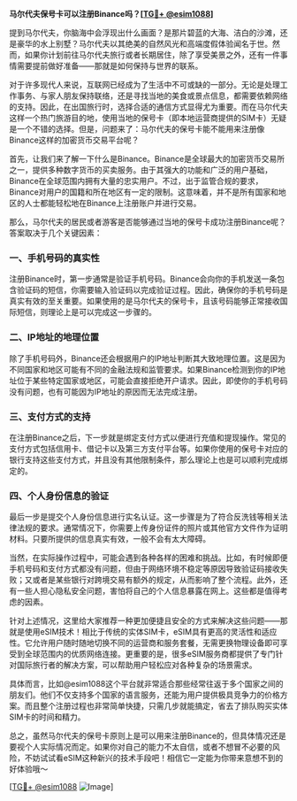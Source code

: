**马尔代夫保号卡可以注册Binance吗？[[TG💪+ @esim1088](https://t.me/s/esim1088)]**

提到马尔代夫，你脑海中会浮现出什么画面？是那片碧蓝的大海、洁白的沙滩，还是豪华的水上别墅？马尔代夫以其绝美的自然风光和高端度假体验闻名于世。然而，如果你计划前往马尔代夫旅行或者长期居住，除了享受美景之外，还有一件事情需要提前做好准备——那就是如何保持与世界的联系。

对于许多现代人来说，互联网已经成为了生活中不可或缺的一部分。无论是处理工作事务、与家人朋友保持联络，还是寻找当地的美食或景点信息，都需要依赖网络的支持。因此，在出国旅行时，选择合适的通信方式显得尤为重要。而在马尔代夫这样一个热门旅游目的地，使用当地的保号卡（即本地运营商提供的SIM卡）无疑是一个不错的选择。但是，问题来了：马尔代夫的保号卡能不能用来注册像Binance这样的加密货币交易平台呢？

首先，让我们来了解一下什么是Binance。Binance是全球最大的加密货币交易所之一，提供多种数字货币的买卖服务。由于其强大的功能和广泛的用户基础，Binance在全球范围内拥有大量的忠实用户。不过，出于监管合规的要求，Binance对用户的国籍和所在地区有一定的限制。这意味着，并不是所有国家和地区的人士都能轻松地在Binance上注册账户并进行交易。

那么，马尔代夫的居民或者游客是否能够通过当地的保号卡成功注册Binance呢？答案取决于几个关键因素：

### **一、手机号码的真实性**
注册Binance时，第一步通常是验证手机号码。Binance会向你的手机发送一条包含验证码的短信，你需要输入验证码以完成验证过程。因此，确保你的手机号码是真实有效的至关重要。如果使用的是马尔代夫的保号卡，且该号码能够正常接收国际短信，则理论上是可以完成这一步骤的。

### **二、IP地址的地理位置**
除了手机号码外，Binance还会根据用户的IP地址判断其大致地理位置。这是因为不同国家和地区可能有不同的金融法规和监管要求。如果Binance检测到你的IP地址位于某些特定国家或地区，可能会直接拒绝开户请求。因此，即使你的手机号码没有问题，也有可能因为IP地址的原因而无法完成注册。

### **三、支付方式的支持**
在注册Binance之后，下一步就是绑定支付方式以便进行充值和提现操作。常见的支付方式包括信用卡、借记卡以及第三方支付平台等。如果你使用的保号卡对应的银行支持这些支付方式，并且没有其他限制条件，那么理论上也是可以顺利完成绑定的。

### **四、个人身份信息的验证**
最后一步是提交个人身份信息进行实名认证。这一步骤是为了符合反洗钱等相关法律法规的要求。通常情况下，你需要上传身份证件的照片或其他官方文件作为证明材料。只要所提供的信息真实有效，一般不会有太大障碍。

当然，在实际操作过程中，可能会遇到各种各样的困难和挑战。比如，有时候即便手机号码和支付方式都没有问题，但由于网络环境不稳定等原因导致验证码接收失败；又或者是某些银行对跨境交易有额外的规定，从而影响了整个流程。此外，还有一些人担心隐私安全问题，害怕将自己的个人信息暴露在网上。这些都是值得考虑的因素。

针对上述情况，这里给大家推荐一种更加便捷且安全的方式来解决这些问题——那就是使用eSIM技术！相比于传统的实体SIM卡，eSIM具有更高的灵活性和适应性。它允许用户随时随地切换不同的运营商和服务套餐，无需更换物理设备即可享受到全球范围内的优质网络连接。更重要的是，很多eSIM服务商都提供了专门针对国际旅行者的解决方案，可以帮助用户轻松应对各种复杂的场景需求。

具体而言，比如@esim1088这个平台就非常适合那些经常往返于多个国家之间的朋友们。他们不仅支持多个国家的语言服务，还能为用户提供极具竞争力的价格方案。而且整个注册过程也非常简单快捷，只需几步就能搞定，省去了排队购买实体SIM卡的时间和精力。

总之，虽然马尔代夫的保号卡原则上是可以用来注册Binance的，但具体情况还是要视个人实际情况而定。如果你对自己的能力不太自信，或者不想冒不必要的风险，不妨试试看eSIM这种新兴的技术手段吧！相信它一定能为你带来意想不到的好体验哦～

[[TG💪+ @esim1088](https://t.me/s/esim1088) ![Image](https://i.postimg.cc/4NQfJmqS/Snipaste-2025-05-13-00-14-12.png)]